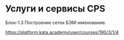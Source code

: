 # Услуги и сервисы CPS

Блок-1.3 Построение сеток БЭМ-именование.

https://platform.kata.academy/user/courses/190/3/1/4
